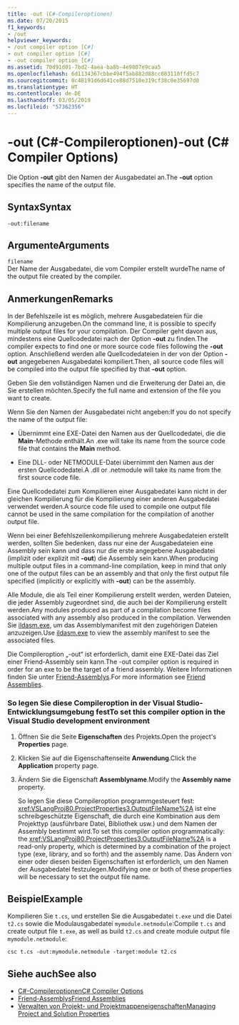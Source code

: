 ```yaml
---
title: -out (C#-Compileroptionen)
ms.date: 07/20/2015
f1_keywords:
- /out
helpviewer_keywords:
- /out compiler option [C#]
- out compiler option [C#]
- -out compiler option [C#]
ms.assetid: 70d91d01-7bd2-4aea-ba8b-4e9807e9caa5
ms.openlocfilehash: 6d1134367cbbe494f5ab882d88cc083110ffd5c7
ms.sourcegitcommit: 0c48191d6d641ce88d7510e319cf38c0e35697d0
ms.translationtype: HT
ms.contentlocale: de-DE
ms.lasthandoff: 03/05/2019
ms.locfileid: "57362356"
---
```

# <a name="-out-c-compiler-options"></a><span data-ttu-id="c60fc-102">-out (C#-Compileroptionen)</span><span class="sxs-lookup"><span data-stu-id="c60fc-102">-out (C# Compiler Options)</span></span>
<span data-ttu-id="c60fc-103">Die Option **-out** gibt den Namen der Ausgabedatei an.</span><span class="sxs-lookup"><span data-stu-id="c60fc-103">The **-out** option specifies the name of the output file.</span></span>  
  
## <a name="syntax"></a><span data-ttu-id="c60fc-104">Syntax</span><span class="sxs-lookup"><span data-stu-id="c60fc-104">Syntax</span></span>  
  
```console  
-out:filename  
```  
  
## <a name="arguments"></a><span data-ttu-id="c60fc-105">Argumente</span><span class="sxs-lookup"><span data-stu-id="c60fc-105">Arguments</span></span>  
 `filename`  
 <span data-ttu-id="c60fc-106">Der Name der Ausgabedatei, die vom Compiler erstellt wurde</span><span class="sxs-lookup"><span data-stu-id="c60fc-106">The name of the output file created by the compiler.</span></span>  
  
## <a name="remarks"></a><span data-ttu-id="c60fc-107">Anmerkungen</span><span class="sxs-lookup"><span data-stu-id="c60fc-107">Remarks</span></span>  
 <span data-ttu-id="c60fc-108">In der Befehlszeile ist es möglich, mehrere Ausgabedateien für die Kompilierung anzugeben.</span><span class="sxs-lookup"><span data-stu-id="c60fc-108">On the command line, it is possible to specify multiple output files for your compilation.</span></span> <span data-ttu-id="c60fc-109">Der Compiler geht davon aus, mindestens eine Quellcodedatei nach der Option **-out** zu finden.</span><span class="sxs-lookup"><span data-stu-id="c60fc-109">The compiler expects to find one or more source code files following the **-out** option.</span></span> <span data-ttu-id="c60fc-110">Anschließend werden alle Quellcodedateien in der von der Option **-out** angegebenen Ausgabedatei kompiliert.</span><span class="sxs-lookup"><span data-stu-id="c60fc-110">Then, all source code files will be compiled into the output file specified by that **-out** option.</span></span>  
  
 <span data-ttu-id="c60fc-111">Geben Sie den vollständigen Namen und die Erweiterung der Datei an, die Sie erstellen möchten.</span><span class="sxs-lookup"><span data-stu-id="c60fc-111">Specify the full name and extension of the file you want to create.</span></span>  
  
 <span data-ttu-id="c60fc-112">Wenn Sie den Namen der Ausgabedatei nicht angeben:</span><span class="sxs-lookup"><span data-stu-id="c60fc-112">If you do not specify the name of the output file:</span></span>  
  
-   <span data-ttu-id="c60fc-113">Übernimmt eine EXE-Datei den Namen aus der Quellcodedatei, die die **Main**-Methode enthält.</span><span class="sxs-lookup"><span data-stu-id="c60fc-113">An .exe will take its name from the source code file that contains the **Main** method.</span></span>  
  
-   <span data-ttu-id="c60fc-114">Eine DLL- oder NETMODULE-Datei übernimmt den Namen aus der ersten Quellcodedatei.</span><span class="sxs-lookup"><span data-stu-id="c60fc-114">A .dll or .netmodule will take its name from the first source code file.</span></span>  
  
 <span data-ttu-id="c60fc-115">Eine Quellcodedatei zum Kompilieren einer Ausgabedatei kann nicht in der gleichen Kompilierung für die Kompilierung einer anderen Ausgabedatei verwendet werden.</span><span class="sxs-lookup"><span data-stu-id="c60fc-115">A source code file used to compile one output file cannot be used in the same compilation for the compilation of another output file.</span></span>  
  
 <span data-ttu-id="c60fc-116">Wenn bei einer Befehlszeilenkompilierung mehrere Ausgabedateien erstellt werden, sollten Sie bedenken, dass nur eine der Ausgabedateien eine Assembly sein kann und dass nur die erste angegebene Ausgabedatei (implizit oder explizit mit **-out**) die Assembly sein kann.</span><span class="sxs-lookup"><span data-stu-id="c60fc-116">When producing multiple output files in a command-line compilation, keep in mind that only one of the output files can be an assembly and that only the first output file specified (implicitly or explicitly with **-out**) can be the assembly.</span></span>  
  
 <span data-ttu-id="c60fc-117">Alle Module, die als Teil einer Kompilierung erstellt werden, werden Dateien, die jeder Assembly zugeordnet sind, die auch bei der Kompilierung erstellt werden.</span><span class="sxs-lookup"><span data-stu-id="c60fc-117">Any modules produced as part of a compilation become files associated with any assembly also produced in the compilation.</span></span> <span data-ttu-id="c60fc-118">Verwenden Sie [ildasm.exe](../../../framework/tools/ildasm-exe-il-disassembler.md), um das Assemblymanifest mit den zugehörigen Dateien anzuzeigen.</span><span class="sxs-lookup"><span data-stu-id="c60fc-118">Use [ildasm.exe](../../../framework/tools/ildasm-exe-il-disassembler.md) to view the assembly manifest to see the associated files.</span></span>  
  
 <span data-ttu-id="c60fc-119">Die Compileroption „-out“ ist erforderlich, damit eine EXE-Datei das Ziel einer Friend-Assembly sein kann.</span><span class="sxs-lookup"><span data-stu-id="c60fc-119">The -out compiler option is required in order for an exe to be the target of a friend assembly.</span></span> <span data-ttu-id="c60fc-120">Weitere Informationen finden Sie unter [Friend-Assemblys](../../../standard/assembly/friend-assemblies.md).</span><span class="sxs-lookup"><span data-stu-id="c60fc-120">For more information see [Friend Assemblies](../../../standard/assembly/friend-assemblies.md).</span></span>  
  
### <a name="to-set-this-compiler-option-in-the-visual-studio-development-environment"></a><span data-ttu-id="c60fc-121">So legen Sie diese Compileroption in der Visual Studio-Entwicklungsumgebung fest</span><span class="sxs-lookup"><span data-stu-id="c60fc-121">To set this compiler option in the Visual Studio development environment</span></span>  
  
1.  <span data-ttu-id="c60fc-122">Öffnen Sie die Seite **Eigenschaften** des Projekts.</span><span class="sxs-lookup"><span data-stu-id="c60fc-122">Open the project's **Properties** page.</span></span>  
  
2.  <span data-ttu-id="c60fc-123">Klicken Sie auf die Eigenschaftenseite **Anwendung**.</span><span class="sxs-lookup"><span data-stu-id="c60fc-123">Click the **Application** property page.</span></span>  
  
3.  <span data-ttu-id="c60fc-124">Ändern Sie die Eigenschaft **Assemblyname**.</span><span class="sxs-lookup"><span data-stu-id="c60fc-124">Modify the **Assembly name** property.</span></span>  
  
     <span data-ttu-id="c60fc-125">So legen Sie diese Compileroption programmgesteuert fest: <xref:VSLangProj80.ProjectProperties3.OutputFileName%2A> ist eine schreibgeschützte Eigenschaft, die durch eine Kombination aus dem Projekttyp (ausführbare Datei, Bibliothek usw.) und dem Namen der Assembly bestimmt wird.</span><span class="sxs-lookup"><span data-stu-id="c60fc-125">To set this compiler option programmatically: the <xref:VSLangProj80.ProjectProperties3.OutputFileName%2A> is a read-only property, which is determined by a combination of the project type (exe, library, and so forth) and the assembly name.</span></span> <span data-ttu-id="c60fc-126">Das Ändern von einer oder diesen beiden Eigenschaften ist erforderlich, um den Namen der Ausgabedatei festzulegen.</span><span class="sxs-lookup"><span data-stu-id="c60fc-126">Modifying one or both of these properties will be necessary to set the output file name.</span></span>  
  
## <a name="example"></a><span data-ttu-id="c60fc-127">Beispiel</span><span class="sxs-lookup"><span data-stu-id="c60fc-127">Example</span></span>  
 <span data-ttu-id="c60fc-128">Kompilieren Sie `t.cs`, und erstellen Sie die Ausgabedatei `t.exe` und die Datei `t2.cs` sowie die Modulausgabedatei `mymodule.netmodule`:</span><span class="sxs-lookup"><span data-stu-id="c60fc-128">Compile `t.cs` and create output file `t.exe`, as well as build `t2.cs` and create module output file `mymodule.netmodule`:</span></span>  
  
```console  
csc t.cs -out:mymodule.netmodule -target:module t2.cs  
```  
  
## <a name="see-also"></a><span data-ttu-id="c60fc-129">Siehe auch</span><span class="sxs-lookup"><span data-stu-id="c60fc-129">See also</span></span>

- [<span data-ttu-id="c60fc-130">C#-Compileroptionen</span><span class="sxs-lookup"><span data-stu-id="c60fc-130">C# Compiler Options</span></span>](../../../csharp/language-reference/compiler-options/index.md)
- [<span data-ttu-id="c60fc-131">Friend-Assemblys</span><span class="sxs-lookup"><span data-stu-id="c60fc-131">Friend Assemblies</span></span>](../../../standard/assembly/friend-assemblies.md)
- [<span data-ttu-id="c60fc-132">Verwalten von Projekt- und Projektmappeneigenschaften</span><span class="sxs-lookup"><span data-stu-id="c60fc-132">Managing Project and Solution Properties</span></span>](/visualstudio/ide/managing-project-and-solution-properties)
